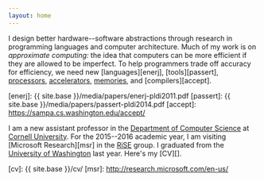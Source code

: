 ```yaml
---
layout: home
---
```

I design better hardware--software abstractions through research in programming languages and computer architecture.
Much of my work is on
*approximate computing:* the idea that computers can be more efficient
if they are allowed to be imperfect.
To help programmers trade off accuracy for efficiency, we need new [languages][enerj], [tools][passert], [processors][truffle], [accelerators][npu], [memories][storage], and [compilers][accept].

[npu]: http://dl.acm.org/citation.cfm?id=2457519
[truffle]: http://dl.acm.org/citation.cfm?id=2151008
[storage]: http://dl.acm.org/citation.cfm?id=2540708.2540712
[uw cse]: http://www.cs.washington.edu/
[enerj]: {{ site.base }}/media/papers/enerj-pldi2011.pdf
[passert]: {{ site.base }}/media/papers/passert-pldi2014.pdf
[accept]: https://sampa.cs.washington.edu/accept/

I am a new assistant professor in the [Department of Computer Science][cornellcs] at [Cornell University][cornell].
For the 2015--2016 academic year, I am visiting [Microsoft Research][msr] in the [RiSE][] group.
I graduated from the [University of Washington][uw cse] last year.
Here's my [CV][].

[cornell]: http://www.cornell.edu/
[cornellcs]: http://www.cs.cornell.edu/
[RiSE]: http://research.microsoft.com/en-us/groups/rise/
[hmc]: http://www.hmc.edu/
[cv]: {{ site.base }}/cv/
[msr]: http://research.microsoft.com/en-us/
